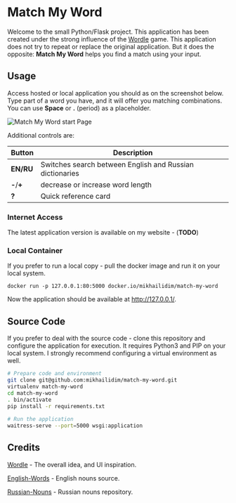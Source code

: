 # Match My Word

Welcome to the small Python/Flask project. This application has been created under the strong influence of the [Wordle](https://www.nytimes.com/games/wordle) game.
This application does not try to repeat or replace the original application. But it does the opposite: __Match My Word__ helps you find a match using your input. 

## Usage

Access hosted or local application you should as on the screenshot below.
Type part of a word you have, and it will offer you matching combinations. You can use __Space__ or __.__ (period) as a placeholder. 

![Match My Word start Page](https://user-images.githubusercontent.com/10143072/158813911-c6bda072-0f9d-4f5e-84fd-69ff6220a7e3.png)

Additional controls are: 

| Button | Description |
|---|---|
| __EN/RU__ | Switches search between English and Russian dictionaries | 
| __-__/__+__ | decrease or increase word length | 
| __?__ | Quick reference card | 


### Internet Access
The latest application version is available on my website - (__TODO__)

### Local Container

If you prefer to run a local copy - pull the docker image and run it on your local system.

    docker run -p 127.0.0.1:80:5000 docker.io/mikhailidim/match-my-word
    
Now the application should be available at http://127.0.0.1/. 

## Source Code

If you prefer to deal with the source code - clone this repository and configure the application for execution. 
It requires Python3 and PIP on your local system. I strongly recommend configuring a virtual environment as well. 
```bash
# Prepare code and environment 
git clone git@github.com:mikhailidim/match-my-word.git
virtualenv match-my-word
cd match-my-word
. bin/activate
pip install -r requirements.txt 
    
# Run the application 
waitress-serve --port=5000 wsgi:application
```
## Credits 

[Wordle](https://www.nytimes.com/games/wordle) - The overall idea, and UI inspiration. 

[English-Words](https://github.com/dwyl/english-words) - English nouns source.

[Russian-Nouns](https://github.com/Harrix/Russian-Nouns) - Russian nouns repository.
